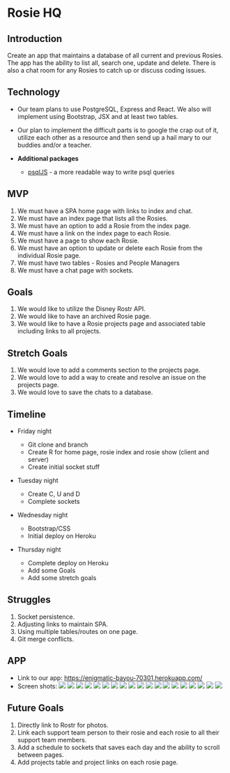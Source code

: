 # Rosie HQ

## Introduction

Create an app that maintains a database of all current and previous Rosies. The app has the ability to list all, search one, update and delete. There is also a chat room for any Rosies to catch up or discuss coding issues.

## Technology

* Our team plans to use PostgreSQL, Express and React. We also will implement using Bootstrap, JSX and at least two tables.
* Our plan to implement the difficult parts is to google the crap out of it, utilize each other as a resource and then send up a hail mary to our buddies and/or a teacher.

* **Additional packages**
  * [psqlJS](https://www.npmjs.com/package/psqljs) - a more readable way to write psql queries

## MVP

1.  We must have a SPA home page with links to index and chat.
1.	We must have an index page that lists all the Rosies.
1.	We must have an option to add a Rosie from the index page.
1.	We must have a link on the index page to each Rosie.
1.	We must have a page to show each Rosie.
1.	We must have an option to update or delete each Rosie from the individual Rosie page.
1.  We must have two tables - Rosies and People Managers
1.  We must have a chat page with sockets.

## Goals

1.	We would like to utilize the Disney Rostr API.
1.	We would like to have an archived Rosie page.
1.	We would like to have a Rosie projects page and associated table including links to all projects.

## Stretch Goals

1.	We would love to add a comments section to the projects page.
1.	We would love to add a way to create and resolve an issue on the projects page.
1.  We would love to save the chats to a database.

## Timeline

* Friday night
  - Git clone and branch
  - Create R for home page, rosie index and rosie show (client and server)
  - Create initial socket stuff

* Tuesday night
  - Create C, U and D
  - Complete sockets

* Wednesday night
  - Bootstrap/CSS
  - Initial deploy on Heroku

* Thursday night
  - Complete deploy on Heroku
  - Add some Goals
  - Add some stretch goals

## Struggles

1.	Socket persistence.
1.	Adjusting links to maintain SPA.
1.  Using multiple tables/routes on one page.
1.  Git merge conflicts.

## APP

* Link to our app: https://enigmatic-bayou-70301.herokuapp.com/
* Screen shots:
  ![](./screenshots/home-page.jpg)
  ![](./screenshots/home-page-dropdown.jpg)
  ![](./screenshots/current-rosies.jpg)
  ![](./screenshots/former-rosies.jpg)
  ![](./screenshots/one-rosie.jpg)
  ![](./screenshots/name-hover.jpg)
  ![](./screenshots/edit-rosie.jpg)
  ![](./screenshots/add-rosie.jpg)
  ![](./screenshots/support-index.jpg)
  ![](./screenshots/one-manager.jpg)
  ![](./screenshots/edit-manager.jpg)
  ![](./screenshots/add-manager.jpg)
  ![](./screenshots/one-mentor.jpg)
  ![](./screenshots/edit-mentor.jpg)
  ![](./screenshots/add-mentor.jpg)
  ![](./screenshots/one-buddy.jpg)
  ![](./screenshots/edit-buddy.jpg)
  ![](./screenshots/add-buddy.jpg)
  ![](./screenshots/projects.jpg)


## Future Goals

1. Directly link to Rostr for photos.
1. Link each support team person to their rosie and each rosie to all their support team members.
1. Add a schedule to sockets that saves each day and the ability to scroll between pages.
1. Add projects table and project links on each rosie page.
